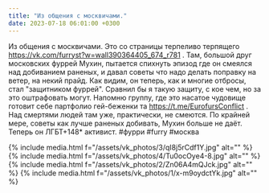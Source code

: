 ```yaml
---
title: "Из общения с москвичами."
date: 2023-07-18 06:01:00 +0300
---
```


Из общения с москвичами.
Это со страницы терпеливо терпящего https://vk.com/furryst?w=wall390364405_674_r781 . Там, большой друг московских фуррей Мухин, пытается спихнуть эпизод где он смеялся над добиванием раненых, и давал советы что надо делать поправку на ветер, на некий прайд.
Как видим, он теперь, как и многие отбросы, стал "защитником фуррей". Сравнил бы я такую защиту, с кое чем, но за это оштрафовать могут.
Напомню группу, где это насатое чудовище готовит себе партфолио гей-беженки та https://t.me/EurofursConflict . Над смертями людей там уже, практически, не смеются. По крайней мере, советы как лучше раненых добивать, Мухин больше не даёт. Теперь он ЛГБТ+148* активист.
#фурри #furry #москва


{% include media.html f="/assets/vk_photos/3/qI8j5rCdf1Y.jpg" alt="" %}
{% include media.html f="/assets/vk_photos/4/Tu0ocOye4-8.jpg" alt="" %}
{% include media.html f="/assets/vk_photos/2/Zn06A4mQJck.jpg" alt="" %}
{% include media.html f="/assets/vk_photos/1/x-m9oydctYk.jpg" alt="" %}
